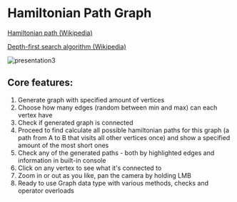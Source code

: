 # Hamiltonian Path Graph

[Hamiltonian path (Wikipedia)](https://en.wikipedia.org/wiki/Hamiltonian_path)

[Depth-first search algorithm (Wikipedia)](https://en.wikipedia.org/wiki/Depth-first_search)

![presentation3](https://github.com/user-attachments/assets/c9032607-6b8f-4b81-982f-d81194c018c6)

## Core features:

1. Generate graph with specified amount of vertices
2. Choose how many edges (random between min and max) can each vertex have
3. Check if generated graph is connected
4. Proceed to find calculate all possible hamiltonian paths for this graph (a path from A to B that visits all other vertices once) and show a specified amount of the most short ones
5. Check any of the generated paths - both by highlighted edges and information in built-in console
6. Click on any vertex to see what it's connected to
7. Zoom in or out as you like, pan the camera by holding LMB
8. Ready to use Graph data type with various methods, checks and operator overloads 
